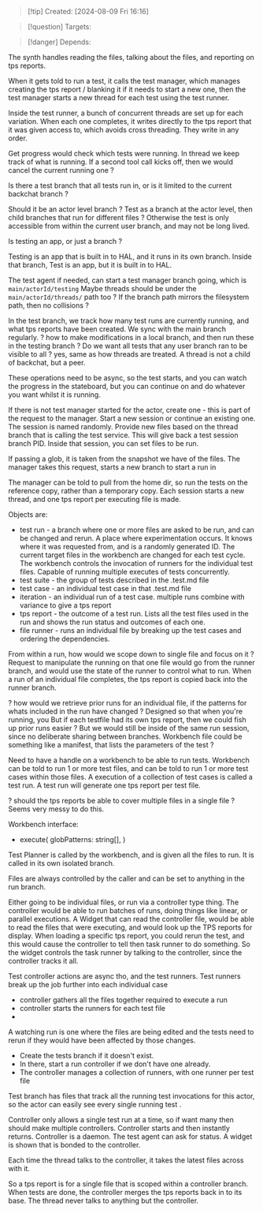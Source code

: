 
>[!tip] Created: [2024-08-09 Fri 16:16]

>[!question] Targets: 

>[!danger] Depends: 

The synth handles reading the files, talking about the files, and reporting on tps reports.

When it gets told to run a test, it calls the test manager, which manages creating the tps report / blanking it if it needs to start a new one, then the test manager starts a new thread for each test using the test runner.

Inside the test runner, a bunch of concurrent threads are set up for each variation.
When each one completes, it writes directly to the tps report that it was given access to, which avoids cross threading.
They write in any order.



Get progress would check which tests were running.
In thread we keep track of what is running.
If a second tool call kicks off, then we would cancel the current running one ?

Is there a test branch that all tests run in, or is it limited to the current backchat branch ?

Should it be an actor level branch ?
Test as a branch at the actor level, then child branches that run for different files ?
Otherwise the test is only accessible from within the current user branch, and may not be long lived.

Is testing an app, or just a branch ?

Testing is an app that is built in to HAL, and it runs in its own branch.
Inside that branch, 
Test is an app, but it is built in to HAL.

The test agent if needed, can start a test manager branch going, which is `main/actorId/testing`
Maybe threads should be under the `main/actorId/threads/` path too ?
If the branch path mirrors the filesystem path, then no collisions ?

In the test branch, we track how many test runs are currently running, and what tps reports have been created.
We sync with the main branch regularly.
? how to make modifications in a local branch, and then run these in the testing branch ?
Do we want all tests that any user branch ran to be visible to all ? yes, same as how threads are treated.  A thread is not a child of backchat, but a peer.

These operations need to be async, so the test starts, and you can watch the progress in the stateboard, but you can continue on and do whatever you want whilst it is running.

If there is not test manager started for the actor, create one - this is part of the request to the manager.
Start a new session or continue an existing one.  The session is named randomly.
Provide new files based on the thread branch that is calling the test service.
This will give back a test session branch PID.
Inside that session, you can set files to be run.


If passing a glob, it is taken from the snapshot we have of the files.
The manager takes this request, starts a new branch to start a run in 

The manager can be told to pull from the home dir, so run the tests on the reference copy, rather than a temporary copy.
Each session starts a new thread, and one tps report per executing file is made.

Objects are:
- test run - a branch where one or more files are asked to be run, and can be changed and rerun.  A place where experimentation occurs.  It knows where it was requested from, and is a randomly generated ID.  The current target files in the workbench are changed for each test cycle.  The workbench controls the invocation of runners for the individual test files.  Capable of running multiple executes of tests concurrently.
- test suite - the group of tests described in the .test.md file
- test case - an individual test case in that .test.md file
- iteration - an individual run of a test case.  multiple runs combine with variance to give a tps report
- tps report - the outcome of a test run.  Lists all the test files used in the run and shows the run status and outcomes of each one.
- file runner - runs an individual file by breaking up the test cases and ordering the dependencies.

From within a run, how would we scope down to single file and focus on it ?
Request to manipulate the running on that one file would go from the runner branch, and would use the state of the runner to control what to run.
When a run of an individual file completes, the tps report is copied back into the runner branch.

? how would we retrieve prior runs for an individual file, if the patterns for whats included in the run have changed ?
Designed so that when you're running, you
But if each testfile had its own tps report, then we could fish up prior runs easier ?
But we would still be inside of the same run session, since no deliberate sharing between branches.
Workbench file could be something like a manifest, that lists the parameters of the test ?

Need to have a handle on a workbench to be able to run tests.
Workbench can be told to run 1 or more test files, and can be told to run 1 or more test cases within those files.
A execution of a collection of test cases is called a test run.
A test run will generate one tps report per test file.

? should the tps reports be able to cover multiple files in a single file ?
Seems very messy to do this.

Workbench interface:
- execute( globPatterns: string[],  )

Test Planner is called by the workbench, and is given all the files to run.
It is called in its own isolated branch.

Files are always controlled by the caller and can be set to anything in the run branch.

Either going to be individual files, or run via a controller type thing.
The controller would be able to run batches of runs, doing things like linear, or parallel executions.
A Widget that can read the controller file, would be able to read the files that were executing, and would look up the TPS reports for display.
When loading a specific tps report, you could rerun the test, and this would cause the controller to tell then task runner to do something.  So the widget controls the task runner by talking to the controller, since the controller tracks it all.

Test controller actions are async tho, and the test runners.
Test runners break up the job further into each individual case

- controller gathers all the files together required to execute a run
- controller starts the runners for each test file
- 

A watching run is one where the files are being edited and the tests need to rerun if they would have been affected by those changes.

- Create the tests branch if it doesn't exist.
- In there, start a run controller if we don't have one already.
- The controller manages a collection of runners, with one runner per test file

Test branch has files that track all the running test invocations for this actor, so the actor can easily see every single running test .

Controller only allows a single test run at a time, so if want many then should make multiple controllers.
Controller starts and then instantly returns.
Controller is a daemon.
The test agent can ask for status.
A widget is shown that is bonded to the controller.

Each time the thread talks to the controller, it takes the latest files across with it.


So a tps report is for a single file that is scoped within a controller branch.
When tests are done, the controller merges the tps reports back in to its base.
The thread never talks to anything but the controller.